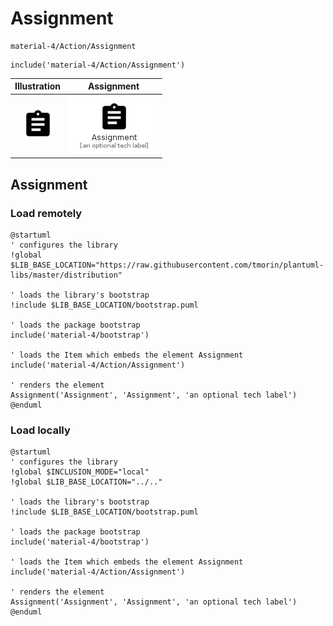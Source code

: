 # Assignment


```text
material-4/Action/Assignment
```

```text
include('material-4/Action/Assignment')
```



| Illustration | Assignment |
| :---: | :---: |
| ![illustration for Illustration](../../material-4/Action/Assignment.png) | ![illustration for Assignment](../../material-4/Action/Assignment.Local.png) |




## Assignment

### Load remotely
```plantuml
@startuml
' configures the library
!global $LIB_BASE_LOCATION="https://raw.githubusercontent.com/tmorin/plantuml-libs/master/distribution"

' loads the library's bootstrap
!include $LIB_BASE_LOCATION/bootstrap.puml

' loads the package bootstrap
include('material-4/bootstrap')

' loads the Item which embeds the element Assignment
include('material-4/Action/Assignment')

' renders the element
Assignment('Assignment', 'Assignment', 'an optional tech label')
@enduml
```

### Load locally
```plantuml
@startuml
' configures the library
!global $INCLUSION_MODE="local"
!global $LIB_BASE_LOCATION="../.."

' loads the library's bootstrap
!include $LIB_BASE_LOCATION/bootstrap.puml

' loads the package bootstrap
include('material-4/bootstrap')

' loads the Item which embeds the element Assignment
include('material-4/Action/Assignment')

' renders the element
Assignment('Assignment', 'Assignment', 'an optional tech label')
@enduml
```

